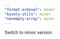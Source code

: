 ```yaml
---
"format-ordinal": minor
"kysely-utils": minor
"nonempty-array": minor
---
```


Switch to minor version
